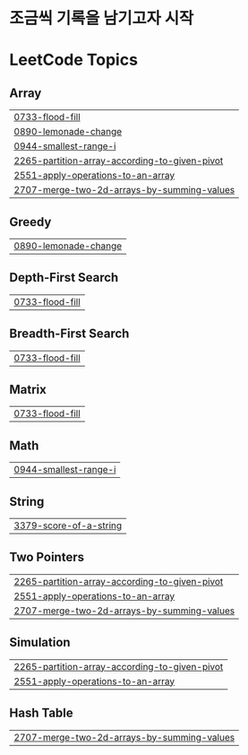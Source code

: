 # 조금씩 기록을 남기고자 시작

<!---LeetCode Topics Start-->
# LeetCode Topics
## Array
|  |
| ------- |
| [0733-flood-fill](https://github.com/kimminkuk/leetcode/tree/master/0733-flood-fill) |
| [0890-lemonade-change](https://github.com/kimminkuk/leetcode/tree/master/0890-lemonade-change) |
| [0944-smallest-range-i](https://github.com/kimminkuk/leetcode/tree/master/0944-smallest-range-i) |
| [2265-partition-array-according-to-given-pivot](https://github.com/kimminkuk/leetcode/tree/master/2265-partition-array-according-to-given-pivot) |
| [2551-apply-operations-to-an-array](https://github.com/kimminkuk/leetcode/tree/master/2551-apply-operations-to-an-array) |
| [2707-merge-two-2d-arrays-by-summing-values](https://github.com/kimminkuk/leetcode/tree/master/2707-merge-two-2d-arrays-by-summing-values) |
## Greedy
|  |
| ------- |
| [0890-lemonade-change](https://github.com/kimminkuk/leetcode/tree/master/0890-lemonade-change) |
## Depth-First Search
|  |
| ------- |
| [0733-flood-fill](https://github.com/kimminkuk/leetcode/tree/master/0733-flood-fill) |
## Breadth-First Search
|  |
| ------- |
| [0733-flood-fill](https://github.com/kimminkuk/leetcode/tree/master/0733-flood-fill) |
## Matrix
|  |
| ------- |
| [0733-flood-fill](https://github.com/kimminkuk/leetcode/tree/master/0733-flood-fill) |
## Math
|  |
| ------- |
| [0944-smallest-range-i](https://github.com/kimminkuk/leetcode/tree/master/0944-smallest-range-i) |
## String
|  |
| ------- |
| [3379-score-of-a-string](https://github.com/kimminkuk/leetcode/tree/master/3379-score-of-a-string) |
## Two Pointers
|  |
| ------- |
| [2265-partition-array-according-to-given-pivot](https://github.com/kimminkuk/leetcode/tree/master/2265-partition-array-according-to-given-pivot) |
| [2551-apply-operations-to-an-array](https://github.com/kimminkuk/leetcode/tree/master/2551-apply-operations-to-an-array) |
| [2707-merge-two-2d-arrays-by-summing-values](https://github.com/kimminkuk/leetcode/tree/master/2707-merge-two-2d-arrays-by-summing-values) |
## Simulation
|  |
| ------- |
| [2265-partition-array-according-to-given-pivot](https://github.com/kimminkuk/leetcode/tree/master/2265-partition-array-according-to-given-pivot) |
| [2551-apply-operations-to-an-array](https://github.com/kimminkuk/leetcode/tree/master/2551-apply-operations-to-an-array) |
## Hash Table
|  |
| ------- |
| [2707-merge-two-2d-arrays-by-summing-values](https://github.com/kimminkuk/leetcode/tree/master/2707-merge-two-2d-arrays-by-summing-values) |
<!---LeetCode Topics End-->